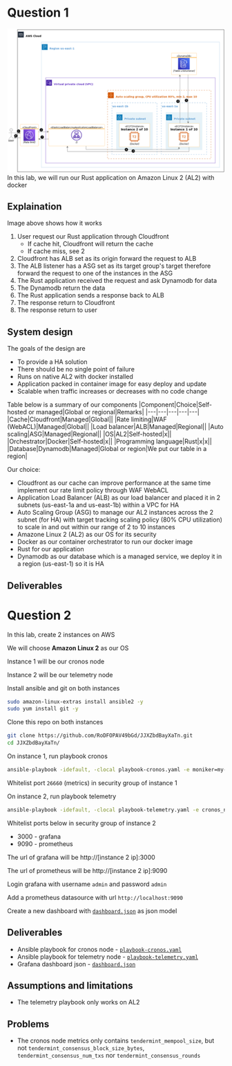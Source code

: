 # Question 1
![](question1-arch.png)
In this lab, we will run our Rust application on Amazon Linux 2 (AL2) with docker

## Explaination
Image above shows how it works
1. User request our Rust application through Cloudfront
    * If cache hit, Cloudfront will return the cache
    * If cache miss, see 2
2. Cloudfront has ALB set as its origin forward the request to ALB
3. The ALB listener has a ASG set as its target group's target therefore forward the request to one of the instances in the ASG
4. The Rust application received the request and ask Dynamodb for data
5. The Dynamodb return the data
6. The Rust application sends a response back to ALB
7. The response return to Cloudfront
8. The response return to user

## System design
The goals of the design are
* To provide a HA solution
* There should be no single point of failure
* Runs on native AL2 with docker installed
* Application packed in container image for easy deploy and update
* Scalable when traffic increases or decreases with no code change

Table below is a summary of our components
|Component|Choice|Self-hosted or managed|Global or regional|Remarks|
|---|---|---|---|---|
|Cache|Cloudfront|Managed|Global||
|Rate limiting|WAF (WebACL)|Managed|Global||
|Load balancer|ALB|Managed|Regional||
|Auto scaling|ASG|Managed|Regional||
|OS|AL2|Self-hosted|x||
|Orchestrator|Docker|Self-hosted|x||
|Programming language|Rust|x|x||
|Database|Dynamodb|Managed|Global or region|We put our table in a region|

Our choice:
* Cloudfront as our cache can improve performance at the same time implement our rate limit policy through WAF WebACL
* Application Load Balancer (ALB) as our load balancer and placed it in 2 subnets (us-east-1a and us-east-1b) within a VPC for HA
* Auto Scaling Group (ASG) to manage our AL2 instances across the 2 subnet (for HA) with target tracking scaling policy (80% CPU utilization) to scale in and out within our range of 2 to 10 instances
* Amazone Linux 2 (AL2) as our OS for its security
* Docker as our container orchestrator to run our docker image
* Rust for our application
* Dynamodb as our database which is a managed service, we deploy it in a region (us-east-1) so it is HA
## Deliverables


# Question 2
In this lab, create 2 instances on AWS

We will choose **Amazon Linux 2** as our OS

Instance 1 will be our cronos node

Instance 2 will be our telemetry node

Install ansible and git on both instances
```sh
sudo amazon-linux-extras install ansible2 -y
sudo yum install git -y
```

Clone this repo on both instances
```sh
git clone https://github.com/RoDFOPAV49bGd/JJXZbdBayXaTn.git
cd JJXZbdBayXaTn/
```

On instance 1, run playbook cronos
```sh
ansible-playbook -idefault, -clocal playbook-cronos.yaml -e moniker=my-awesome-node
```

Whitelist port `26660` (metrics) in security group of instance 1

On instance 2, run playbook telemetry
```sh
ansible-playbook -idefault, -clocal playbook-telemetry.yaml -e cronos_node_ip=[instance 1 ip]
```

Whitelist ports below in security group of instance 2
* 3000 - grafana
* 9090 - prometheus

The url of grafana will be http://[instance 2 ip]:3000

The url of prometheus will be http://[instance 2 ip]:9090

Login grafana with username `admin` and password `admin`

Add a prometheus datasource with url `http://localhost:9090`

Create a new dashboard with [`dashboard.json`](https://github.com/RoDFOPAV49bGd/JJXZbdBayXaTn/raw/master/dashboard.json) as json model
## Deliverables
* Ansible playbook for cronos node - [`playbook-cronos.yaml`](https://github.com/RoDFOPAV49bGd/JJXZbdBayXaTn/raw/master/playbook-cronos.yaml)
* Ansible playbook for telemetry node - [`playbook-telemetry.yaml`](https://github.com/RoDFOPAV49bGd/JJXZbdBayXaTn/raw/master/playbook-telemetry.yaml)
* Grafana dashboard json - [`dashboard.json`](https://github.com/RoDFOPAV49bGd/JJXZbdBayXaTn/raw/master/dashboard.json)
## Assumptions and limitations
* The telemetry playbook only works on AL2
## Problems
* The cronos node metrics only contains `tendermint_mempool_size`, but not `tendermint_consensus_block_size_bytes`, `tendermint_consensus_num_txs` nor `tendermint_consensus_rounds`
